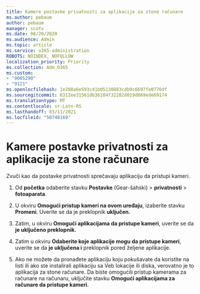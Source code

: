 ```yaml
---
title: Kamere postavke privatnosti za aplikacije za stone računare
ms.author: pebaum
author: pebaum
manager: scotv
ms.date: 08/20/2020
ms.audience: Admin
ms.topic: article
ms.service: o365-administration
ROBOTS: NOINDEX, NOFOLLOW
localization_priority: Priority
ms.collection: Adm_O365
ms.custom:
- "9005290"
- "9121"
ms.openlocfilehash: 1e288a6e593c41b05130883cdb9c6697fe0776df
ms.sourcegitcommit: 6312ee31561db36104f32282d019d069ede69174
ms.translationtype: MT
ms.contentlocale: sr-Latn-RS
ms.lasthandoff: 03/11/2021
ms.locfileid: "50748169"
---
```

# <a name="camera-privacy-settings-for-desktop-apps"></a>Kamere postavke privatnosti za aplikacije za stone računare

Zvuči kao da postavke privatnosti sprečavaju aplikaciju da pristupi kameri.

1.  Od **početka** odaberite stavku **Postavke** (Gear-šahski) > **privatnosti**  >  **fotoaparata**.

2.  U okviru **Omogući pristup kameri na ovom uređaju**, izaberite stavku **Promeni**. Uverite se da je preklopnik **uključen.**

3.  Zatim, u okviru **Omogući aplikacijama da pristupe kameri**, uverite se da **je uključeno preklopnik.**

4.  Zatim u okviru **Odaberite koje aplikacije mogu da pristupe kameri**, uverite se da **je uključena i** preklopnik pored željene aplikacije.

5.  Ako ne možete da pronađete aplikaciju koju pokušavate da koristite na listi ili ako ste instalirali aplikaciju sa Veb lokacije ili diska, verovatno je to aplikacija za stone računare. Da biste omogućili pristup kamerama za računare na računaru, uključite stavku **Omogući aplikacijama za računare da pristupe kameri**.